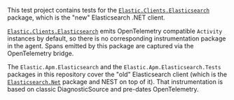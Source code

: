 This test project contains tests for the [`Elastic.Clients.Elasticsearch`](https://www.nuget.org/packages/Elastic.Clients.Elasticsearch) package, which is the "new" Elasticsearch .NET client.

[`Elastic.Clients.Elasticsearch`](https://www.nuget.org/packages/Elastic.Clients.Elasticsearch) emits OpenTelemetry compatible `Activity` instances by default, so there is no corresponding instrumentation package in the agent.
Spans emitted by this package are captured via the OpenTelemetry bridge.

The `Elastic.Apm.Elasticsearch` and the `Elastic.Apm.Elasticsearch.Tests` packages in this repository cover the "old" Elasticsearch client (which is the [`Elasticsearch.Net`](Elasticsearch.Net) package and NEST on top of it). That instrumentation is based on classic DiagnosticSource and pre-dates OpenTelemetry.